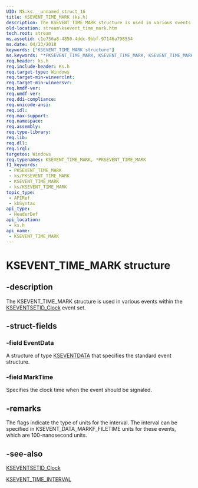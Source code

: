 ```yaml
---
UID: NS:ks.__unnamed_struct_16
title: KSEVENT_TIME_MARK (ks.h)
description: The KSEVENT_TIME_MARK structure is used in various events within the KSEVENTSETID_Clock event set.
old-location: stream\ksevent_time_mark.htm
tech.root: stream
ms.assetid: c1e756a8-4850-4ddc-9bbf-97146a798554
ms.date: 04/23/2018
keywords: ["KSEVENT_TIME_MARK structure"]
ms.keywords: "*PKSEVENT_TIME_MARK, KSEVENT_TIME_MARK, KSEVENT_TIME_MARK structure [Streaming Media Devices], PKSEVENT_TIME_MARK, PKSEVENT_TIME_MARK structure pointer [Streaming Media Devices], ks-struct_66e60015-261c-4e6d-a58f-dab8d50cf4d6.xml, ks/KSEVENT_TIME_MARK, ks/PKSEVENT_TIME_MARK, stream.ksevent_time_mark"
req.header: ks.h
req.include-header: Ks.h
req.target-type: Windows
req.target-min-winverclnt: 
req.target-min-winversvr: 
req.kmdf-ver: 
req.umdf-ver: 
req.ddi-compliance: 
req.unicode-ansi: 
req.idl: 
req.max-support: 
req.namespace: 
req.assembly: 
req.type-library: 
req.lib: 
req.dll: 
req.irql: 
targetos: Windows
req.typenames: KSEVENT_TIME_MARK, *PKSEVENT_TIME_MARK
f1_keywords:
 - PKSEVENT_TIME_MARK
 - ks/PKSEVENT_TIME_MARK
 - KSEVENT_TIME_MARK
 - ks/KSEVENT_TIME_MARK
topic_type:
 - APIRef
 - kbSyntax
api_type:
 - HeaderDef
api_location:
 - ks.h
api_name:
 - KSEVENT_TIME_MARK
---
```


# KSEVENT_TIME_MARK structure


## -description

The KSEVENT_TIME_MARK structure is used in various events within the <a href="https://docs.microsoft.com/windows-hardware/drivers/stream/kseventsetid-clock">KSEVENTSETID_Clock</a> event set.

## -struct-fields

### -field EventData

A structure of type <a href="https://docs.microsoft.com/windows-hardware/drivers/ddi/ks/ns-ks-kseventdata">KSEVENTDATA</a> that specifies the standard event structure.

### -field MarkTime

Specifies the clock time when the event should be signaled.

## -remarks

The flags indicate the type of units for the interval. The interval can be specified in KSEVENT_DATA_MARKF_FILETIME units for these events, which are 100-nanosecond units.

## -see-also

<a href="https://docs.microsoft.com/windows-hardware/drivers/stream/kseventsetid-clock">KSEVENTSETID_Clock</a>



<a href="https://docs.microsoft.com/windows-hardware/drivers/ddi/ks/ns-ks-ksevent_time_interval">KSEVENT_TIME_INTERVAL</a>


